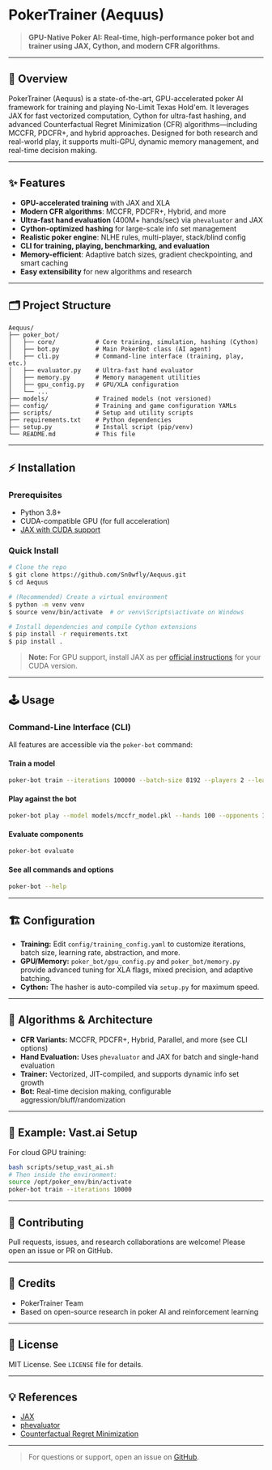 # PokerTrainer (Aequus)

> **GPU-Native Poker AI: Real-time, high-performance poker bot and trainer using JAX, Cython, and modern CFR algorithms.**

---

## 🚀 Overview
PokerTrainer (Aequus) is a state-of-the-art, GPU-accelerated poker AI framework for training and playing No-Limit Texas Hold'em. It leverages JAX for fast vectorized computation, Cython for ultra-fast hashing, and advanced Counterfactual Regret Minimization (CFR) algorithms—including MCCFR, PDCFR+, and hybrid approaches. Designed for both research and real-world play, it supports multi-GPU, dynamic memory management, and real-time decision making.

---

## ✨ Features
- **GPU-accelerated training** with JAX and XLA
- **Modern CFR algorithms**: MCCFR, PDCFR+, Hybrid, and more
- **Ultra-fast hand evaluation** (400M+ hands/sec) via `phevaluator` and JAX
- **Cython-optimized hashing** for large-scale info set management
- **Realistic poker engine**: NLHE rules, multi-player, stack/blind config
- **CLI for training, playing, benchmarking, and evaluation**
- **Memory-efficient**: Adaptive batch sizes, gradient checkpointing, and smart caching
- **Easy extensibility** for new algorithms and research

---

## 🗂️ Project Structure
```
Aequus/
├── poker_bot/
│   ├── core/           # Core training, simulation, hashing (Cython)
│   ├── bot.py          # Main PokerBot class (AI agent)
│   ├── cli.py          # Command-line interface (training, play, etc.)
│   ├── evaluator.py    # Ultra-fast hand evaluator
│   ├── memory.py       # Memory management utilities
│   ├── gpu_config.py   # GPU/XLA configuration
│   └── ...
├── models/             # Trained models (not versioned)
├── config/             # Training and game configuration YAMLs
├── scripts/            # Setup and utility scripts
├── requirements.txt    # Python dependencies
├── setup.py            # Install script (pip/venv)
└── README.md           # This file
```

---

## ⚡ Installation
### Prerequisites
- Python 3.8+
- CUDA-compatible GPU (for full acceleration)
- [JAX with CUDA support](https://github.com/google/jax#installation)

### Quick Install
```bash
# Clone the repo
$ git clone https://github.com/Sn0wfly/Aequus.git
$ cd Aequus

# (Recommended) Create a virtual environment
$ python -m venv venv
$ source venv/bin/activate  # or venv\Scripts\activate on Windows

# Install dependencies and compile Cython extensions
$ pip install -r requirements.txt
$ pip install .
```

> **Note:** For GPU support, install JAX as per [official instructions](https://github.com/google/jax#installation) for your CUDA version.

---

## 🕹️ Usage
### Command-Line Interface (CLI)
All features are accessible via the `poker-bot` command:

#### Train a model
```bash
poker-bot train --iterations 100000 --batch-size 8192 --players 2 --learning-rate 0.01 --save-path models/mccfr_model.pkl
```

#### Play against the bot
```bash
poker-bot play --model models/mccfr_model.pkl --hands 100 --opponents 1 --stack 100 --aggressive
```

#### Evaluate components
```bash
poker-bot evaluate
```

#### See all commands and options
```bash
poker-bot --help
```

---

## 🏗️ Configuration
- **Training:** Edit `config/training_config.yaml` to customize iterations, batch size, learning rate, abstraction, and more.
- **GPU/Memory:** `poker_bot/gpu_config.py` and `poker_bot/memory.py` provide advanced tuning for XLA flags, mixed precision, and adaptive batching.
- **Cython:** The hasher is auto-compiled via `setup.py` for maximum speed.

---

## 🧠 Algorithms & Architecture
- **CFR Variants:** MCCFR, PDCFR+, Hybrid, Parallel, and more (see CLI options)
- **Hand Evaluation:** Uses `phevaluator` and JAX for batch and single-hand evaluation
- **Trainer:** Vectorized, JIT-compiled, and supports dynamic info set growth
- **Bot:** Real-time decision making, configurable aggression/bluff/randomization

---

## 📝 Example: Vast.ai Setup
For cloud GPU training:
```bash
bash scripts/setup_vast_ai.sh
# Then inside the environment:
source /opt/poker_env/bin/activate
poker-bot train --iterations 10000
```

---

## 🤝 Contributing
Pull requests, issues, and research collaborations are welcome! Please open an issue or PR on GitHub.

---

## 👤 Credits
- PokerTrainer Team
- Based on open-source research in poker AI and reinforcement learning

---

## 📄 License
MIT License. See `LICENSE` file for details.

---

## 💡 References
- [JAX](https://github.com/google/jax)
- [phevaluator](https://github.com/andyhugh/phevaluator)
- [Counterfactual Regret Minimization](https://en.wikipedia.org/wiki/Counterfactual_regret_minimization)

---

> For questions or support, open an issue on [GitHub](https://github.com/Sn0wfly/Aequus). 